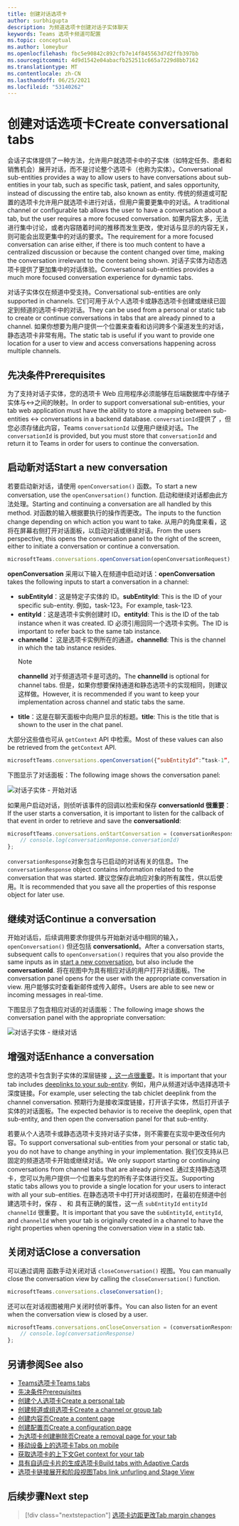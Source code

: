 ```yaml
---
title: 创建对话选项卡
author: surbhigupta
description: 为频道选项卡创建对话子实体聊天
keywords: Teams 选项卡频道可配置
ms.topic: conceptual
ms.author: lomeybur
ms.openlocfilehash: fbc5e90842c892cfb7e14f845563d7d2ffb397bb
ms.sourcegitcommit: 4d9d1542e04abacfb252511c665a7229d8bb7162
ms.translationtype: MT
ms.contentlocale: zh-CN
ms.lasthandoff: 06/25/2021
ms.locfileid: "53140262"
---
```

# <a name="create-conversational-tabs"></a><span data-ttu-id="11c87-104">创建对话选项卡</span><span class="sxs-lookup"><span data-stu-id="11c87-104">Create conversational tabs</span></span>

<span data-ttu-id="11c87-105">会话子实体提供了一种方法，允许用户就选项卡中的子实体（如特定任务、患者和销售机会）展开对话，而不是讨论整个选项卡（也称为实体）。</span><span class="sxs-lookup"><span data-stu-id="11c87-105">Conversational sub-entities provides a way to allow users to have conversations about sub-entities in your tab, such as specific task, patient, and sales opportunity, instead of discussing the entire tab, also known as entity.</span></span> <span data-ttu-id="11c87-106">传统的频道或可配置的选项卡允许用户就选项卡进行对话，但用户需要更集中的对话。</span><span class="sxs-lookup"><span data-stu-id="11c87-106">A traditional channel or configurable tab allows the user to have a conversation about a tab, but the user requires a more focused conversation.</span></span> <span data-ttu-id="11c87-107">如果内容太多，无法进行集中讨论，或者内容随着时间的推移而发生更改，使对话与显示的内容无关，则可能会出现更集中的对话的要求。</span><span class="sxs-lookup"><span data-stu-id="11c87-107">The requirement for a more focused conversation can arise either, if there is too much content to have a centralized discussion or because the content changed over time, making the conversation irrelevant to the content being shown.</span></span> <span data-ttu-id="11c87-108">对话子实体为动态选项卡提供了更加集中的对话体验。</span><span class="sxs-lookup"><span data-stu-id="11c87-108">Conversational sub-entities provides a much more focused conversation experience for dynamic tabs.</span></span>

<span data-ttu-id="11c87-109">对话子实体仅在频道中受支持。</span><span class="sxs-lookup"><span data-stu-id="11c87-109">Conversational sub-entities are only supported in channels.</span></span> <span data-ttu-id="11c87-110">它们可用于从个人选项卡或静态选项卡创建或继续已固定到频道的选项卡中的对话。</span><span class="sxs-lookup"><span data-stu-id="11c87-110">They can be used from a personal or static tab to create or continue conversations in tabs that are already pinned to a channel.</span></span> <span data-ttu-id="11c87-111">如果你想要为用户提供一个位置来查看和访问跨多个渠道发生的对话，静态选项卡非常有用。</span><span class="sxs-lookup"><span data-stu-id="11c87-111">The static tab is useful if you want to provide one location for a user to view and access conversations happening across multiple channels.</span></span>

## <a name="prerequisites"></a><span data-ttu-id="11c87-112">先决条件</span><span class="sxs-lookup"><span data-stu-id="11c87-112">Prerequisites</span></span>

<span data-ttu-id="11c87-113">为了支持对话子实体，您的选项卡 Web 应用程序必须能够在后端数据库中存储子实体与↔之间的映射。</span><span class="sxs-lookup"><span data-stu-id="11c87-113">In order to support conversational sub-entities, your tab web application must have the ability to store a mapping between sub-entities ↔ conversations in a backend database.</span></span> <span data-ttu-id="11c87-114">`conversationId`提供了 ，但您必须存储此内容，Teams `conversationId` 以便用户继续对话。</span><span class="sxs-lookup"><span data-stu-id="11c87-114">The `conversationId` is provided, but you must store that `conversationId` and return it to Teams in order for users to continue the conversation.</span></span>

## <a name="start-a-new-conversation"></a><span data-ttu-id="11c87-115">启动新对话</span><span class="sxs-lookup"><span data-stu-id="11c87-115">Start a new conversation</span></span>

<span data-ttu-id="11c87-116">若要启动新对话，请使用 `openConversation()` 函数。</span><span class="sxs-lookup"><span data-stu-id="11c87-116">To start a new conversation, use the `openConversation()` function.</span></span> <span data-ttu-id="11c87-117">启动和继续对话都由此方法处理。</span><span class="sxs-lookup"><span data-stu-id="11c87-117">Starting and continuing a conversation are all handled by this method.</span></span> <span data-ttu-id="11c87-118">对函数的输入根据要执行的操作而更改。</span><span class="sxs-lookup"><span data-stu-id="11c87-118">The inputs to the function change depending on which action you want to take.</span></span> <span data-ttu-id="11c87-119">从用户的角度来看，这将在屏幕右侧打开对话面板，以启动对话或继续对话。</span><span class="sxs-lookup"><span data-stu-id="11c87-119">From the users perspective, this opens the conversation panel to the right of the screen, either to initiate a conversation or continue a conversation.</span></span>

``` javascript
microsoftTeams.conversations.openConversation(openConversationRequest);
```

<span data-ttu-id="11c87-120">**openConversation** 采用以下输入在频道中启动对话：</span><span class="sxs-lookup"><span data-stu-id="11c87-120">**openConversation** takes the following inputs to start a conversation in a channel:</span></span>

* <span data-ttu-id="11c87-121">**subEntityId**：这是特定子实体的 ID。</span><span class="sxs-lookup"><span data-stu-id="11c87-121">**subEntityId**: This is the ID of your specific sub-entity.</span></span> <span data-ttu-id="11c87-122">例如，task-123。</span><span class="sxs-lookup"><span data-stu-id="11c87-122">For example, task-123.</span></span>
* <span data-ttu-id="11c87-123">**entityId**：这是选项卡实例创建时 ID。</span><span class="sxs-lookup"><span data-stu-id="11c87-123">**entityId**: This is the ID of the tab instance when it was created.</span></span> <span data-ttu-id="11c87-124">ID 必须引用回同一个选项卡实例。</span><span class="sxs-lookup"><span data-stu-id="11c87-124">The ID is important to refer back to the same tab instance.</span></span>
* <span data-ttu-id="11c87-125">**channelId：** 这是选项卡实例所在的通道。</span><span class="sxs-lookup"><span data-stu-id="11c87-125">**channelId**: This is the channel in which the tab instance resides.</span></span>
   > [!NOTE]
   > <span data-ttu-id="11c87-126">**channelId** 对于频道选项卡是可选的。</span><span class="sxs-lookup"><span data-stu-id="11c87-126">The **channelId** is optional for channel tabs.</span></span> <span data-ttu-id="11c87-127">但是，如果你想要保持通道和静态选项卡的实现相同，则建议这样做。</span><span class="sxs-lookup"><span data-stu-id="11c87-127">However, it is recommended if you want to keep your implementation across channel and static tabs the same.</span></span>
* <span data-ttu-id="11c87-128">**title**：这是在聊天面板中向用户显示的标题。</span><span class="sxs-lookup"><span data-stu-id="11c87-128">**title**: This is the title that is shown to the user in the chat panel.</span></span>

<span data-ttu-id="11c87-129">大部分这些值也可从 `getContext` API 中检索。</span><span class="sxs-lookup"><span data-stu-id="11c87-129">Most of these values can also be retrieved from the `getContext` API.</span></span>

```javascript
microsoftTeams.conversations.openConversation({“subEntityId”:”task-1”, “entityId”: “tabInstanceId-1”, “channelId”: ”19:baa6e71f65b948d189bf5c892baa8e5a@thread.skype”, “title”: "Task Title”});
```

<span data-ttu-id="11c87-130">下图显示了对话面板：</span><span class="sxs-lookup"><span data-stu-id="11c87-130">The following image shows the conversation panel:</span></span>

![对话子实体 - 开始对话](~/assets/images/tabs/conversational-subentities/start-conversation.png)

<span data-ttu-id="11c87-132">如果用户启动对话，则侦听该事件的回调以检索和保存 **conversationId 很重要**：</span><span class="sxs-lookup"><span data-stu-id="11c87-132">If the user starts a conversation, it is important to listen for the callback of that event in order to retrieve and save the **conversationId**:</span></span>

```javascript
microsoftTeams.conversations.onStartConversation = (conversationResponse) => {
    // console.log(conversationReponse.conversationId)
};
```

<span data-ttu-id="11c87-133">`conversationResponse`对象包含与已启动的对话有关的信息。</span><span class="sxs-lookup"><span data-stu-id="11c87-133">The `conversationResponse` object contains information related to the conversation that was started.</span></span> <span data-ttu-id="11c87-134">建议您保存此响应对象的所有属性，供以后使用。</span><span class="sxs-lookup"><span data-stu-id="11c87-134">It is recommended that you save all the properties of this response object for later use.</span></span>

## <a name="continue-a-conversation"></a><span data-ttu-id="11c87-135">继续对话</span><span class="sxs-lookup"><span data-stu-id="11c87-135">Continue a conversation</span></span>

<span data-ttu-id="11c87-136">开始对话后，后续调用要求你提供与开始新对话中相同的输入， `openConversation()` 但还包括 [](#start-a-new-conversation) **conversationId**。</span><span class="sxs-lookup"><span data-stu-id="11c87-136">After a conversation starts, subsequent calls to `openConversation()` requires that you also provide the same inputs as in [start a new conversation](#start-a-new-conversation), but also include the **conversationId**.</span></span> <span data-ttu-id="11c87-137">将在视图中为具有相应对话的用户打开对话面板。</span><span class="sxs-lookup"><span data-stu-id="11c87-137">The conversation panel opens for the user with the appropriate conversation in view.</span></span> <span data-ttu-id="11c87-138">用户能够实时查看新邮件或传入邮件。</span><span class="sxs-lookup"><span data-stu-id="11c87-138">Users are able to see new or incoming messages in real-time.</span></span>

<span data-ttu-id="11c87-139">下图显示了包含相应对话的对话面板：</span><span class="sxs-lookup"><span data-stu-id="11c87-139">The following image shows the conversation panel with the appropriate conversation:</span></span>

![对话子实体 - 继续对话](~/assets/images/tabs/conversational-subentities/continue-conversation.png)

## <a name="enhance-a-conversation"></a><span data-ttu-id="11c87-141">增强对话</span><span class="sxs-lookup"><span data-stu-id="11c87-141">Enhance a conversation</span></span>

<span data-ttu-id="11c87-142">您的选项卡包含到子实体的深层链接 [，这一点很重要](~/concepts/build-and-test/deep-links.md)。</span><span class="sxs-lookup"><span data-stu-id="11c87-142">It is important that your tab includes [deeplinks to your sub-entity](~/concepts/build-and-test/deep-links.md).</span></span> <span data-ttu-id="11c87-143">例如，用户从频道对话中选择选项卡深度链接。</span><span class="sxs-lookup"><span data-stu-id="11c87-143">For example, user selecting the tab chiclet deeplink from the channel conversation.</span></span> <span data-ttu-id="11c87-144">预期行为是接收深度链接，打开该子实体，然后打开该子实体的对话面板。</span><span class="sxs-lookup"><span data-stu-id="11c87-144">The expected behavior is to receive the deeplink, open that sub-entity, and then open the conversation panel for that sub-entity.</span></span>

<span data-ttu-id="11c87-145">若要从个人选项卡或静态选项卡支持对话子实体，则不需要在实现中更改任何内容。</span><span class="sxs-lookup"><span data-stu-id="11c87-145">To support conversational sub-entities from your personal or static tab, you do not have to change anything in your implementation.</span></span> <span data-ttu-id="11c87-146">我们仅支持从已固定的频道选项卡开始或继续对话。</span><span class="sxs-lookup"><span data-stu-id="11c87-146">We only support starting or continuing conversations from channel tabs that are already pinned.</span></span> <span data-ttu-id="11c87-147">通过支持静态选项卡，您可以为用户提供一个位置来与您的所有子实体进行交互。</span><span class="sxs-lookup"><span data-stu-id="11c87-147">Supporting static tabs allows you to provide a single location for your users to interact with all your sub-entities.</span></span> <span data-ttu-id="11c87-148">在静态选项卡中打开对话视图时，在最初在频道中创建选项卡时，保存 、 和 具有正确的属性，这一点 `subEntityId` `entityId` `channelId` 很重要。</span><span class="sxs-lookup"><span data-stu-id="11c87-148">It is important that you save the `subEntityId`, `entityId`, and `channelId` when your tab is originally created in a channel to have the right properties when opening the conversation view in a static tab.</span></span>

## <a name="close-a-conversation"></a><span data-ttu-id="11c87-149">关闭对话</span><span class="sxs-lookup"><span data-stu-id="11c87-149">Close a conversation</span></span>

<span data-ttu-id="11c87-150">可以通过调用 函数手动关闭对话 `closeConversation()` 视图。</span><span class="sxs-lookup"><span data-stu-id="11c87-150">You can manually close the conversation view by calling the `closeConversation()` function.</span></span>

```javascript
microsoftTeams.conversations.closeConversation();
```

<span data-ttu-id="11c87-151">还可以在对话视图被用户关闭时侦听事件。</span><span class="sxs-lookup"><span data-stu-id="11c87-151">You can also listen for an event when the conversation view is closed by a user.</span></span>

```javascript
microsoftTeams.conversations.onCloseConversation = (conversationResponse) => {
    // console.log(conversationResponse)
};
```

## <a name="see-also"></a><span data-ttu-id="11c87-152">另请参阅</span><span class="sxs-lookup"><span data-stu-id="11c87-152">See also</span></span>

* [<span data-ttu-id="11c87-153">Teams选项卡</span><span class="sxs-lookup"><span data-stu-id="11c87-153">Teams tabs</span></span>](~/tabs/what-are-tabs.md)
* [<span data-ttu-id="11c87-154">先决条件</span><span class="sxs-lookup"><span data-stu-id="11c87-154">Prerequisites</span></span>](~/tabs/how-to/tab-requirements.md)
* [<span data-ttu-id="11c87-155">创建个人选项卡</span><span class="sxs-lookup"><span data-stu-id="11c87-155">Create a personal tab</span></span>](~/tabs/how-to/create-personal-tab.md)
* [<span data-ttu-id="11c87-156">创建频道或组选项卡</span><span class="sxs-lookup"><span data-stu-id="11c87-156">Create a channel or group tab</span></span>](~/tabs/how-to/create-channel-group-tab.md)
* [<span data-ttu-id="11c87-157">创建内容页</span><span class="sxs-lookup"><span data-stu-id="11c87-157">Create a content page</span></span>](~/tabs/how-to/create-tab-pages/content-page.md)
* [<span data-ttu-id="11c87-158">创建配置页</span><span class="sxs-lookup"><span data-stu-id="11c87-158">Create a configuration page</span></span>](~/tabs/how-to/create-tab-pages/configuration-page.md)
* [<span data-ttu-id="11c87-159">为选项卡创建删除页</span><span class="sxs-lookup"><span data-stu-id="11c87-159">Create a removal page for your tab</span></span>](~/tabs/how-to/create-tab-pages/removal-page.md)
* [<span data-ttu-id="11c87-160">移动设备上的选项卡</span><span class="sxs-lookup"><span data-stu-id="11c87-160">Tabs on mobile</span></span>](~/tabs/design/tabs-mobile.md)
* [<span data-ttu-id="11c87-161">获取选项卡的上下文</span><span class="sxs-lookup"><span data-stu-id="11c87-161">Get context for your tab</span></span>](~/tabs/how-to/access-teams-context.md)
* [<span data-ttu-id="11c87-162">具有自适应卡片的生成选项卡</span><span class="sxs-lookup"><span data-stu-id="11c87-162">Build tabs with Adaptive Cards</span></span>](~/tabs/how-to/build-adaptive-card-tabs.md)
* [<span data-ttu-id="11c87-163">选项卡链接展开和阶段视图</span><span class="sxs-lookup"><span data-stu-id="11c87-163">Tabs link unfurling and Stage View</span></span>](~/tabs/tabs-link-unfurling.md)

## <a name="next-step"></a><span data-ttu-id="11c87-164">后续步骤</span><span class="sxs-lookup"><span data-stu-id="11c87-164">Next step</span></span>

> [!div class="nextstepaction"]
> [<span data-ttu-id="11c87-165">选项卡边距更改</span><span class="sxs-lookup"><span data-stu-id="11c87-165">Tab margin changes</span></span>](~/resources/removing-tab-margins.md)